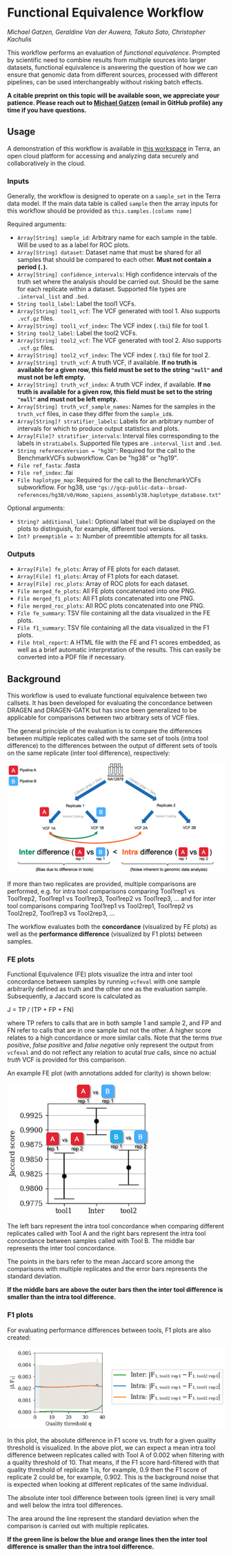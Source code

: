 # Functional Equivalence Workflow

*Michael Gatzen, Geraldine Van der Auwera, Takuto Sato, Christopher Kachulis*

This workflow performs an evaluation of *functional equivalence*. Prompted by scientific need to combine results from multiple sources into larger datasets, functional equivalence is answering the question of how we can ensure that genomic data from different sources, processed with different pipelines, can be used interchangeably without risking batch effects.

**A citable preprint on this topic will be available soon, we appreciate your patience. Please reach out to [Michael Gatzen](https://github.com/michaelgatzen) (email in GitHub profile) any time if you have questions.**

## Usage

A demonstration of this workflow is available in [this workspace](https://app.terra.bio/#workspaces/broad-firecloud-dsde-methods/FunctionalEquivalence) in Terra, an open cloud platform for accessing and analyzing data securely and collaboratively in the cloud. 

### Inputs

Generally, the workflow is designed to operate on a `sample_set` in the Terra data model. If the main data table is called `sample` then the array inputs for this workflow should be provided as `this.samples.[column name]`

Required arguments:
- `Array[String] sample_id`: Arbitrary name for each sample in the table. Will be used to as a label for ROC plots.
- `Array[String] dataset`: Dataset name that must be shared for all samples that should be compared to each other. **Must not contain a period (`.`).**
- `Array[String] confidence_intervals`: High confidence intervals of the truth set where the analysis should be carried out. Should be the same for each replicate within a dataset. Supported file types are `.interval_list` and `.bed`.
- `String tool1_label`: Label the tool1 VCFs.
- `Array[String] tool1_vcf`: The VCF generated with tool 1. Also supports `.vcf.gz` files.
- `Array[String] tool1_vcf_index`: The VCF index (`.tbi`) file for tool 1.
- `String tool2_label`: Label the tool2 VCFs.
- `Array[String] tool2_vcf`: The VCF generated with tool 2. Also supports `.vcf.gz` files.
- `Array[String] tool2_vcf_index`: The VCF index (`.tbi`) file for tool 2.
- `Array[String] truth_vcf`: A truth VCF, if available. **If no truth is available for a given row, this field must be set to the string `"null"` and must not be left empty.**
- `Array[String] truth_vcf_index`: A truth VCF index, if available. **If no truth is available for a given row, this field must be set to the string `"null"` and must not be left empty.**
- `Array[String] truth_vcf_sample_names`: Names for the samples in the `truth_vcf` files, in case they differ from the `sample_id`s.
- `Array[String]? stratifier_labels`: Labels for an arbitrary number of intervals for which to produce output statistics and plots.
- `Array[File]? stratifier_intervals`: Interval files corresponding to the labels in `stratLabels`. Supported file types are `.interval_list` and `.bed`.
- `String referenceVersion = "hg38"`: Required for the call to the BenchmarkVCFs subworkflow. Can be "hg38" or "hg19".
- `File ref_fasta`: .fasta
- `File ref_index`: .fai
- `File haplotype_map`: Required for the call to the BenchmarkVCFs subworkflow. For hg38, use `"gs://gcp-public-data--broad-references/hg38/v0/Homo_sapiens_assembly38.haplotype_database.txt"`

Optional arguments:
- `String? additional_label`: Optional label that will be displayed on the plots to distinguish, for example, different tool versions.
- `Int? preemptible = 3`: Number of preemtible attempts for all tasks.

### Outputs
- `Array[File] fe_plots`: Array of FE plots for each dataset.
- `Array[File] f1_plots`: Array of F1 plots for each dataset.
- `Array[File] roc_plots`: Array of ROC plots for each dataset.
- `File merged_fe_plots`: All FE plots concatenated into one PNG.
- `File merged_f1_plots`: All F1 plots concatenated into one PNG.
- `File merged_roc_plots`: All ROC plots concatenated into one PNG.
- `File fe_summary`: TSV file containing all the data visualized in the FE plots.
- `File f1_summary`: TSV file containing all the data visualized in the F1 plots.
- `File html_report`: A HTML file with the FE and F1 scores embedded, as well as a brief automatic interpretation of the results. This can easily be converted into a PDF file if necessary.

## Background
This workflow is used to evaluate functional equivalence between two callsets. It has been developed for evaluating the concordance between DRAGEN and DRAGEN-GATK but has since been generalized to be applicable for comparisons between two arbitrary sets of VCF files.

The general principle of the evaluation is to compare the differences between multiple replicates called with the same set of tools (intra tool difference) to the differences between the output of different sets of tools on the same replicate (inter tool difference), respectively:

![Intra vs inter tool difference visualization](doc/intra_vs_inter_difference.png)

If more than two replicates are provided, multiple comparisons are performed, e.g. for intra tool comparisons comparing Tool1rep1 vs Tool1rep2, Tool1rep1 vs Tool1rep3, Tool1rep2 vs Tool1rep3, ... and for inter tool comparisons comparing Tool1rep1 vs Tool2rep1, Tool1rep2 vs Tool2rep2, Tool1rep3 vs Tool2rep3, ...

The workflow evaluates both the **concordance** (visualized by FE plots) as well as the **performance difference** (visualized by F1 plots) between samples. 

### FE plots

Functional Equivalence (FE) plots visualize the intra and inter tool concordance between samples by running `vcfeval` with one sample arbitrarily defined as truth and the other one as the evaluation sample. Subsequently, a Jaccard score is calculated as

J = TP / (TP + FP + FN)

where TP refers to calls that are in both sample 1 and sample 2, and FP and FN refer to calls that are in one sample but not the other. A higher score relates to a high concordance or more similar calls. Note that the terms _true positive_, _false positive_ and _false negative_ only represent the output from `vcfeval` and do not reflect any relation to acutal _true_ calls, since no actual _truth_ VCF is provided for this comparison.

An example FE plot (with annotations added for clarity) is shown below:

![Example FE plot](doc/fe_plot.png)

The left bars represent the intra tool concordance when comparing different replicates called with Tool A and the right bars represent the intra tool concordance between samples called with Tool B. The middle bar represents the inter tool concordance.

The points in the bars refer to the mean Jaccard score among the comparisons with multiple replicates and the error bars represents the standard deviation.

**If the middle bars are above the outer bars then the inter tool difference is smaller than the intra tool difference.**

### F1 plots

For evaluating performance differences between tools, F1 plots are also created:

![Example F1 plot](doc/f1_plot.png)

In this plot, the absolute difference in F1 score vs. truth for a given quality threshold is visualized. In the above plot, we can expect a mean intra tool difference between replicates called with Tool A of 0.002 when filtering with a quality threshold of 10. That means, if the F1 score hard-filtered with that quality threshold of replicate 1 is, for example, 0.9 then the F1 score of replicate 2 could be, for example, 0.902. This is the background noise that is expected when looking at different replicates of the same individual.

The absolute inter tool difference between tools (green line) is very small and well below the intra tool differences.

The area around the line represent the standard deviation when the comparison is carried out with multiple replicates.

**If the green line is below the blue and orange lines then the inter tool difference is smaller than the intra tool difference.**
